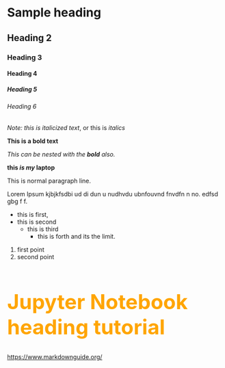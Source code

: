 # Sample heading
## Heading 2
### Heading 3
#### Heading 4
##### Heading 5
###### Heading 6

*Note: this is italicized text*, or this is _italics_

**This is a bold text**

*This can be nested with the **bold** also.*

**this *is my* laptop**

This is normal paragraph line.

Lorem Ipsum kjbjkfsdbi  ud di   dun u nudhvdu ubnfouvnd fnvdfn   n no.
edfsd gbg  f f.

* this is first,
* this is second
    * this is third
        * this is forth and its the limit.

1. first point
2. second point

<h1 style = "font-size:3rem;color:orange;">Jupyter Notebook heading tutorial</h1>

https://www.markdownguide.org/